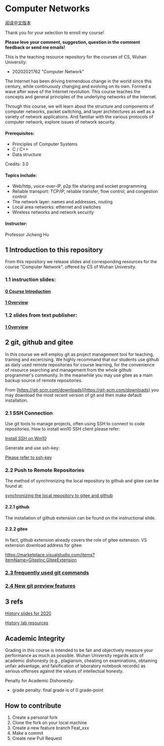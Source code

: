 # Computer Networks

[阅读中文版本](README_cn.md)

Thank you for your selection to enroll my course!

**Please leve your comment, suggestion, question in the comment feedback or send me emails!**

This is the teaching resource repository for the courses of CS, Wuhan University:
* 20202021762 "Computer Network"

The Internet has been driving tremendous change in the world since this century,
while continuously changing and evolving on its own. 
Formed a wave after wave of the Internet revolution.
This course teaches the concepts and general principles of 
the underlying networks of the Internet.

Through this course, we will learn about the structure and components of computer 
networks, packet switching, and layer architectures as well as a variety of 
network applications. 
And familiar with the various protocols of computer network, 
explore issues of network security.

#### Prerequisites:
* Principles of Computer Systems
* C / C++
* Data structure

Credits: 3.0

#### Topics include:
* Web/http, voice-over-IP, p2p file sharing and socket programming
* Reliable transport: TCP/IP, reliable transfer, flow control, and congestion control
* The network layer: names and addresses, routing
* Local area networks: ethernet and switches
* Wireless networks and network security

#### Instructor: 
Professor Jicheng Hu

## 1 Introduction to this repository
From this repository we release slides and corresponding resources for the course 
"Computer Network", offered by CS of Wuhan University.

### 1.1 instruction slides:

#### [0 Course Introduction](slides/instruction/introduction.pptx)

#### [1 Overview](slides/instruction/01.pptx)

### 1.2 slides from text publisher:

#### [1 Overview](slides/publisher/01.pptx)

## 2 git, github and gitee

In this course we will employ git as project management tool for teaching, training 
and excercising. We highly recommand that our students use github as daily used 
remote repositories for course learning, for the convenience of resource 
searching and management from the whole github programmer's community. In the 
meanwhile you may use gitee as a main backup source of remote repositories.

From [https://git-scm.com/downloads](https://git-scm.com/downloads)
you may download the most recent version of git and then make default installation.

### 2.1 SSH Connection


Use git tools to manage projects, often using SSH to connect to code repositories. 
How to install win10 SSH client please refer:

[Install SSH on Win10](git/ssh_client.md)


Generate and use ssh-key:

[Please refer to ssh-key](git/ssh_gitee.md)


### 2.2 Push to Remote Repositories

The method of synchronizing the local repository to 
github and gitee can be found at:

[synchronizing the local repository to gitee and github](git/gitee_n_github.md)

#### 2.2.1  github

The installation of github extension can be found on the instructional slide.

#### 2.2.2  gitee

In fact, github extension already covers the role of gitee extension.
VS extension download address for gitee:

https://marketplace.visualstudio.com/items?itemName=GiteeInc.GiteeExtension

### [2.3 frequently used git commands](git/frequentlyUsed.md)

### [2.4 New git preview features](git/preview_features.md)

## 3 refs

[History slides for 2020](history_slides/README.md)

[History lab resources](history_labs/README.md)

## Academic Integrity

Grading in this course is intended to be fair and objectively measure your 
performance as much as possible. 
Wuhan University regards acts of academic dishonesty (e.g., plagiarism, 
cheating on examinations, obtaining unfair advantage, and falsification of 
laboratory notebook records) as serious offenses against the values of 
intellectual honesty. 

Penalty for Academic Dishonesty:
* grade penalty: final grade is of 0 grade-point

## How to contribute

1.  Create a personal fork
2.  Clone the fork on your local machine
3.  Create a new feature branch Feat_xxx 
4.  Make a commit
4.  Create new Pull Request


